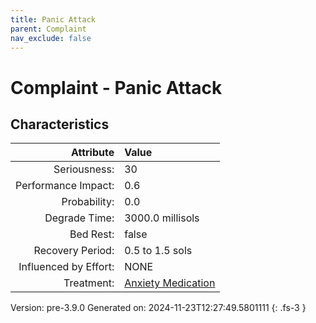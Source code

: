 ```yaml
---
title: Panic Attack
parent: Complaint
nav_exclude: false
---
```

# Complaint - Panic Attack

## Characteristics

| Attribute      | Value |
|--------:|:------|
|Seriousness:|30|
|Performance Impact:|0.6|
|Probability:|0.0|
|Degrade Time:|3000.0 millisols|
|Bed Rest:|false|
|Recovery Period:|0.5 to 1.5 sols|
|Influenced by Effort:|NONE|
|Treatment:|[Anxiety Medication](../treatment/anxiety-medication.html)|
 

Version: pre-3.9.0 Generated on: 2024-11-23T12:27:49.5801111
{: .fs-3 }